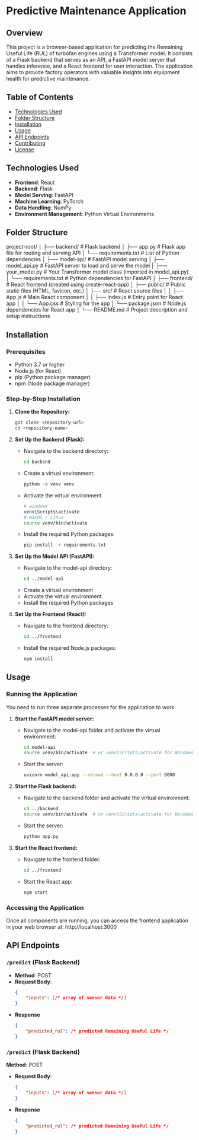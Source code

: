 # Predictive Maintenance Application

## Overview

This project is a browser-based application for predicting the Remaining Useful Life (RUL) of turbofan engines using a Transformer model. It consists of a Flask backend that serves as an API, a FastAPI model server that handles inference, and a React frontend for user interaction. The application aims to provide factory operators with valuable insights into equipment health for predictive maintenance.

## Table of Contents

- [Technologies Used](#technologies-used)
- [Folder Structure](#folder-structure)
- [Installation](#installation)
- [Usage](#usage)
- [API Endpoints](#api-endpoints)
- [Contributing](#contributing)
- [License](#license)

## Technologies Used

- **Frontend**: React
- **Backend**: Flask
- **Model Serving**: FastAPI
- **Machine Learning**: PyTorch
- **Data Handling**: NumPy
- **Environment Management**: Python Virtual Environments

## Folder Structure

project-root/ │ ├── backend/ # Flask backend │ ├── app.py # Flask app file for routing and serving API │ └── requirements.txt # List of Python dependencies │ ├── model-api/ # FastAPI model serving │ ├── model_api.py # FastAPI server to load and serve the model │ ├── your_model.py # Your Transformer model class (imported in model_api.py) │ └── requirements.txt # Python dependencies for FastAPI │ ├── frontend/ # React frontend (created using create-react-app) │ ├── public/ # Public static files (HTML, favicon, etc.) │ ├── src/ # React source files │ │ ├── App.js # Main React component │ │ ├── index.js # Entry point for React app │ │ └── App.css # Styling for the app │ └── package.json # Node.js dependencies for React app │ └── README.md # Project description and setup instructions


## Installation

### Prerequisites

- Python 3.7 or higher
- Node.js (for React)
- pip (Python package manager)
- npm (Node package manager)

### Step-by-Step Installation

1. **Clone the Repository:**
   ```bash
   git clone <repository-url>
   cd <repository-name>

2. **Set Up the Backend (Flask):**
    * Navigate to the backend directory:
        ```bash 
        cd backend
    * Create a virtual environment:
        ```bash 
        python -m venv venv
    * Activate the virtual environment
        ```bash 
        # windows
        venv\Scripts\activate
        # macOS / Linux
        source venv/bin/activate
    * Install the required Python packages:
        ```bash 
        pip install -r requirements.txt

3. **Set Up the Model API (FastAPI):**

    * Navigate to the model-api directory:
        ```bash 
        cd ../model-api
    * Create a virtual environment
    * Activate the virtual environment
    * Install the required Python packages

4. **Set Up the Frontend (React):**
    * Navigate to the frontend directory:
        ```bash 
        cd ../frontend
    * Install the required Node.js packages:
        ```bash 
        npm install

## Usage

### Running the Application

You need to run three separate processes for the application to work:

1. **Start the FastAPI model server:**
   - Navigate to the model-api folder and activate the virtual environment:
     ```bash
     cd model-api
     source venv/bin/activate  # or venv\Scripts\activate for Windows
     ```
   - Start the server:
     ```bash
     uvicorn model_api:app --reload --host 0.0.0.0 --port 8000
     ```

2. **Start the Flask backend:**
   - Navigate to the backend folder and activate the virtual environment:
     ```bash
     cd ../backend
     source venv/bin/activate  # or venv\Scripts\activate for Windows
     ```
   - Start the server:
     ```bash
     python app.py
     ```

3. **Start the React frontend:**
   - Navigate to the frontend folder:
     ```bash
     cd ../frontend
     ```
   - Start the React app:
     ```bash
     npm start
     ```

### Accessing the Application

Once all components are running, you can access the frontend application in your web browser at: http://localhost:3000


## API Endpoints

### `/predict` (Flask Backend)
- **Method**: POST
- **Request Body**:
    ```json
    {
        "inputs": [/* array of sensor data */]
    }
- **Response**
    ```json
    {
        "predicted_rul": /* predicted Remaining Useful Life */
    }

### `/predict` (Flask Backend)
**Method**: POST
- **Request Body**:
    ```json
    {
        "inputs": [/* array of sensor data */]
    }
- **Response**
    ```json
    {
        "predicted_rul": /* predicted Remaining Useful Life */
    }
